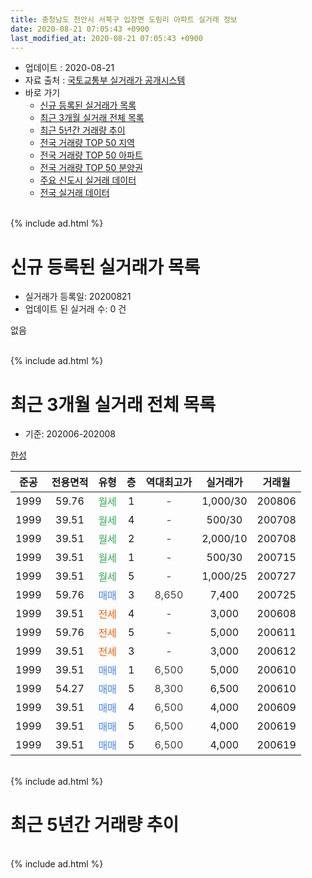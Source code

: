 ```yaml
---
title: 충청남도 천안시 서북구 입장면 도림리 아파트 실거래 정보
date: 2020-08-21 07:05:43 +0900
last_modified_at: 2020-08-21 07:05:43 +0900
---
```


* 업데이트 : 2020-08-21
* 자료 출처 : [국토교통부 실거래가 공개시스템](http://rt.molit.go.kr)
* 바로 가기
    * [신규 등록된 실거래가 목록](#신규-등록된-실거래가-목록)
    * [최근 3개월 실거래 전체 목록](#최근-3개월-실거래-전체-목록)
    * [최근 5년간 거래량 추이](#최근-5년간-거래량-추이)
    * [전국 거래량 TOP 50 지역](https://inasie.github.io/apt-trade-info/최근-3개월-전국에서-가장-거래가-많이-발생한-지역)
    * [전국 거래량 TOP 50 아파트](https://inasie.github.io/apt-trade-info/최근-3개월-전국에서-가장-거래가-많이-발생한-아파트)
    * [전국 거래량 TOP 50 분양권](https://inasie.github.io/apt-trade-info/최근-3개월-전국에서-가장-거래가-많이-발생한-분양권)
    * [주요 신도시 실거래 데이터](https://inasie.github.io/apt-trade-info/주요-신도시)
    * [전국 실거래 데이터](https://inasie.github.io/apt-trade-info/전국)
<br>
{% include ad.html %}
<br>

# 신규 등록된 실거래가 목록
* 실거래가 등록일: 20200821
* 업데이트 된 실거래 수: 0 건

없음

<br>
{% include ad.html %}
<br>

# 최근 3개월 실거래 전체 목록
* 기준: 202006-202008


[한성](https://search.naver.com/search.naver?query=%EC%B6%A9%EC%B2%AD%EB%82%A8%EB%8F%84+%EC%B2%9C%EC%95%88%EC%8B%9C+%EC%84%9C%EB%B6%81%EA%B5%AC+%EC%9E%85%EC%9E%A5%EB%A9%B4+%EB%8F%84%EB%A6%BC%EB%A6%AC+%ED%95%9C%EC%84%B1)

|준공|전용면적|유형|층|역대최고가|실거래가|거래월|
|:---:|:---:|:---:|:---:|:---:|:---:|:---:|
|1999|59.76|<span style="color:#34a853">월세</span>|1|<span style="color:#444444">-</span>|1,000/30|200806|
|1999|39.51|<span style="color:#34a853">월세</span>|4|<span style="color:#444444">-</span>|500/30|200708|
|1999|39.51|<span style="color:#34a853">월세</span>|2|<span style="color:#444444">-</span>|2,000/10|200708|
|1999|39.51|<span style="color:#34a853">월세</span>|1|<span style="color:#444444">-</span>|500/30|200715|
|1999|39.51|<span style="color:#34a853">월세</span>|5|<span style="color:#444444">-</span>|1,000/25|200727|
|1999|59.76|<span style="color:#4285f3">매매</span>|3|<span style="color:#444444">8,650</span>|7,400|200725|
|1999|39.51|<span style="color:#ff5a00">전세</span>|4|<span style="color:#444444">-</span>|3,000|200608|
|1999|59.76|<span style="color:#ff5a00">전세</span>|5|<span style="color:#444444">-</span>|5,000|200611|
|1999|39.51|<span style="color:#ff5a00">전세</span>|3|<span style="color:#444444">-</span>|3,000|200612|
|1999|39.51|<span style="color:#4285f3">매매</span>|1|<span style="color:#444444">6,500</span>|5,000|200610|
|1999|54.27|<span style="color:#4285f3">매매</span>|5|<span style="color:#444444">8,300</span>|6,500|200610|
|1999|39.51|<span style="color:#4285f3">매매</span>|4|<span style="color:#444444">6,500</span>|4,000|200609|
|1999|39.51|<span style="color:#4285f3">매매</span>|5|<span style="color:#444444">6,500</span>|4,000|200619|
|1999|39.51|<span style="color:#4285f3">매매</span>|5|<span style="color:#444444">6,500</span>|4,000|200619|


<br>
{% include ad.html %}
<br>

# 최근 5년간 거래량 추이


<div style="width:100%;">
    <canvas id="deal_progress" height="200"></canvas>
</div>

<script>
new Chart(document.getElementById("deal_progress"), {
    type: 'line',
    data: {
        labels: ['201508','201509','201510','201511','201512','201601','201602','201603','201604','201605','201606','201607','201608','201609','201610','201611','201612','201701','201702','201703','201704','201705','201706','201707','201708','201709','201710','201711','201712','201801','201802','201803','201804','201805','201806','201807','201808','201809','201810','201811','201812','201901','201902','201903','201904','201905','201906','201907','201908','201909','201910','201911','201912','202001','202002','202003','202004','202005','202006','202007','202008'],
        datasets: [{
            label: '매매',
            pointRadius: 1,
            data: [4, 6, 5, 10, 5, 1, 1, 5, 1, 4, 6, 3, 8, 6, 5, 1, 3, 5, 6, 3, 5, 1, 4, 7, 3, 0, 2, 3, 1, 0, 1, 5, 4, 2, 0, 1, 3, 1, 0, 1, 0, 1, 1, 2, 3, 4, 1, 1, 1, 2, 3, 2, 0, 1, 3, 0, 0, 7, 5, 1, 0],
            borderColor: "rgba(255, 201, 14, 1)",
            backgroundColor: "rgba(255, 201, 14, 0.5)",
            fill: false,
            lineTension: 0
        },{
            label: '전월세',
            pointRadius: 1,
            data: [10, 9, 5, 6, 1, 1, 5, 7, 5, 5, 5, 6, 5, 2, 5, 5, 5, 3, 3, 4, 6, 6, 5, 0, 3, 2, 2, 3, 2, 5, 1, 5, 9, 3, 3, 4, 2, 0, 4, 1, 3, 2, 1, 4, 1, 3, 2, 2, 3, 3, 2, 2, 0, 2, 3, 1, 6, 3, 3, 4, 1],
            borderColor: "rgba(0, 141, 185, 1)",
            backgroundColor: "rgba(0, 141, 185, 0.5)",
            fill: false,
            lineTension: 0
        }
        ]
    },
    options: {
        responsive: true,
        title: {
            display: false
        },
        tooltips: {
            mode: 'index',
            intersect: false
        },
        hover: {
            mode: 'nearest',
            intersect: true
        },
        scales: {
            xAxes: [{
                display: true,
                scaleLabel: {
                    display: true,
                    labelString: '년/월'
                }
            }],
            yAxes: [{
                display: true,
                ticks: {
                    suggestedMin: 0,
                },
                scaleLabel: {
                    display: true,
                    labelString: '실거래 수'
                }
            }]
        }
    }
});

</script>


<br>
{% include ad.html %}
<br>

